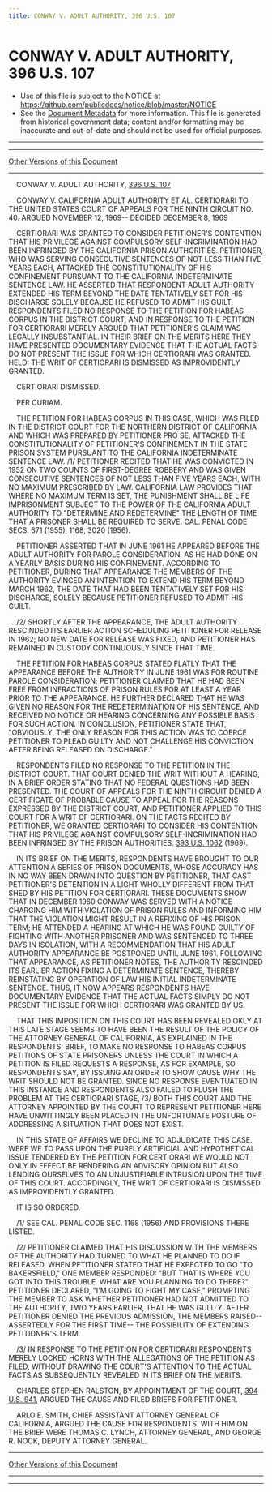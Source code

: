```yaml
---
title: CONWAY V. ADULT AUTHORITY, 396 U.S. 107
---
```


# CONWAY V. ADULT AUTHORITY, 396 U.S. 107

* Use of this file is subject to the NOTICE at https://github.com/publicdocs/notice/blob/master/NOTICE
* See the [Document Metadata](../../../index.md) for more information.
  This file is generated from historical government data; content and/or formatting may be inaccurate and out-of-date and should not be used for official purposes.

----------
----------

[Other Versions of this Document](https://publicdocs.github.io/go/links?ns=uslm-x&ref=%2Fus%2Fcourts%2Fscotus%2FusReporter%2F396%2F107)

----------

    CONWAY V. ADULT AUTHORITY, [396 U.S. 107][/us/courts/scotus/usReporter/396/107]

    CONWAY V. CALIFORNIA ADULT AUTHORITY ET AL. CERTIORARI TO THE UNITED STATES COURT OF APPEALS FOR THE NINTH CIRCUIT NO. 40.  ARGUED NOVEMBER 12, 1969-- DECIDED DECEMBER 8, 1969

    CERTIORARI WAS GRANTED TO CONSIDER PETITIONER'S CONTENTION THAT HIS PRIVILEGE AGAINST COMPULSORY SELF-INCRIMINATION HAD BEEN INFRINGED BY THE CALIFORNIA PRISON AUTHORITIES.  PETITIONER, WHO WAS SERVING CONSECUTIVE SENTENCES OF NOT LESS THAN FIVE YEARS EACH, ATTACKED THE CONSTITUTIONALITY OF HIS CONFINEMENT PURSUANT TO THE CALIFORNIA INDETERMINATE SENTENCE LAW.  HE ASSERTED THAT RESPONDENT ADULT AUTHORITY EXTENDED HIS TERM BEYOND THE DATE TENTATIVELY SET FOR HIS DISCHARGE SOLELY BECAUSE HE REFUSED TO ADMIT HIS GUILT.  RESPONDENTS FILED NO RESPONSE TO THE PETITION FOR HABEAS CORPUS IN THE DISTRICT COURT, AND IN RESPONSE TO THE PETITION FOR CERTIORARI MERELY ARGUED THAT PETITIONER'S CLAIM WAS LEGALLY INSUBSTANTIAL.  IN THEIR BRIEF ON THE MERITS HERE THEY HAVE PRESENTED DOCUMENTARY EVIDENCE THAT THE ACTUAL FACTS DO NOT PRESENT THE ISSUE FOR WHICH CERTIORARI WAS GRANTED.  HELD:  THE WRIT OF CERTIORARI IS DISMISSED AS IMPROVIDENTLY GRANTED.

    CERTIORARI DISMISSED.

    PER CURIAM.

    THE PETITION FOR HABEAS CORPUS IN THIS CASE, WHICH WAS FILED IN THE DISTRICT COURT FOR THE NORTHERN DISTRICT OF CALIFORNIA AND WHICH WAS PREPARED BY PETITIONER PRO SE, ATTACKED THE CONSTITUTIONALITY OF PETITIONER'S CONFINEMENT IN THE STATE PRISON SYSTEM PURSUANT TO THE CALIFORNIA INDETERMINATE SENTENCE LAW.  /1/  PETITIONER RECITED THAT HE WAS CONVICTED IN 1952 ON TWO COUNTS OF FIRST-DEGREE ROBBERY AND WAS GIVEN CONSECUTIVE SENTENCES OF NOT LESS THAN FIVE YEARS EACH, WITH NO MAXIMUM PRESCRIBED BY LAW.  CALIFORNIA LAW PROVIDES THAT WHERE NO MAXIMUM TERM IS SET, THE PUNISHMENT SHALL BE LIFE IMPRISONMENT SUBJECT TO THE POWER OF THE CALIFORNIA ADULT AUTHORITY TO "DETERMINE AND REDETERMINE" THE LENGTH OF TIME THAT A PRISONER SHALL BE REQUIRED TO SERVE.  CAL. PENAL CODE SECS. 671 (1955), 1168, 3020 (1956).

    PETITIONER ASSERTED THAT IN JUNE 1961 HE APPEARED BEFORE THE ADULT AUTHORITY FOR PAROLE CONSIDERATION, AS HE HAD DONE ON A YEARLY BASIS DURING HIS CONFINEMENT.  ACCORDING TO PETITIONER, DURING THAT APPEARANCE THE MEMBERS OF THE AUTHORITY EVINCED AN INTENTION TO EXTEND HIS TERM BEYOND MARCH 1962, THE DATE THAT HAD BEEN TENTATIVELY SET FOR HIS DISCHARGE, SOLELY BECAUSE PETITIONER REFUSED TO ADMIT HIS GUILT.

    /2/  SHORTLY AFTER THE APPEARANCE, THE ADULT AUTHORITY RESCINDED ITS EARLIER ACTION SCHEDULING PETITIONER FOR RELEASE IN 1962; NO NEW DATE FOR RELEASE WAS FIXED, AND PETITIONER HAS REMAINED IN CUSTODY CONTINUOUSLY SINCE THAT TIME.

    THE PETITION FOR HABEAS CORPUS STATED FLATLY THAT THE APPEARANCE BEFORE THE AUTHORITY IN JUNE 1961 WAS FOR ROUTINE PAROLE CONSIDERATION; PETITIONER CLAIMED THAT HE HAD BEEN FREE FROM INFRACTIONS OF PRISON RULES FOR AT LEAST A YEAR PRIOR TO THE APPEARANCE.  HE FURTHER DECLARED THAT HE WAS GIVEN NO REASON FOR THE REDETERMINATION OF HIS SENTENCE, AND RECEIVED NO NOTICE OR HEARING CONCERNING ANY POSSIBLE BASIS FOR SUCH ACTION.  IN CONCLUSION, PETITIONER STATE THAT, "OBVIOUSLY, THE ONLY REASON FOR THIS ACTION WAS TO COERCE PETITIONER TO PLEAD GUILTY AND NOT CHALLENGE HIS CONVICTION AFTER BEING RELEASED ON DISCHARGE."

    RESPONDENTS FILED NO RESPONSE TO THE PETITION IN THE DISTRICT COURT.  THAT COURT DENIED THE WRIT WITHOUT A HEARING, IN A BRIEF ORDER STATING THAT NO FEDERAL QUESTIONS HAD BEEN PRESENTED.  THE COURT OF APPEALS FOR THE NINTH CIRCUIT DENIED A CERTIFICATE OF PROBABLE CAUSE TO APPEAL FOR THE REASONS EXPRESSED BY THE DISTRICT COURT, AND PETITIONER APPLIED TO THIS COURT FOR A WRIT OF CERTIORARI.  ON THE FACTS RECITED BY PETITIONER, WE GRANTED CERTIORARI TO CONSIDER HIS CONTENTION THAT HIS PRIVILEGE AGAINST COMPULSORY SELF-INCRIMINATION HAD BEEN INFRINGED BY THE PRISON AUTHORITIES.  [393 U.S. 1062][/us/courts/scotus/usReporter/393/1062] (1969).

    IN ITS BRIEF ON THE MERITS, RESPONDENTS HAVE BROUGHT TO OUR ATTENTION A SERIES OF PRISON DOCUMENTS, WHOSE ACCURACY HAS IN NO WAY BEEN DRAWN INTO QUESTION BY PETITIONER, THAT CAST PETITIONER'S DETENTION IN A LIGHT WHOLLY DIFFERENT FROM THAT SHED BY HIS PETITION FOR CERTIORARI.  THESE DOCUMENTS SHOW THAT IN DECEMBER 1960 CONWAY WAS SERVED WITH A NOTICE CHARGING HIM WITH VIOLATION OF PRISON RULES AND INFORMING HIM THAT THE VIOLATION MIGHT RESULT IN A REFIXING OF HIS PRISON TERM; HE ATTENDED A HEARING AT WHICH HE WAS FOUND GUILTY OF FIGHTING WITH ANOTHER PRISONER AND WAS SENTENCED TO THREE DAYS IN ISOLATION, WITH A RECOMMENDATION THAT HIS ADULT AUTHORITY APPEARANCE BE POSTPONED UNTIL JUNE 1961.  FOLLOWING THAT APPEARANCE, AS PETITIONER NOTES, THE AUTHORITY RESCINDED ITS EARLIER ACTION FIXING A DETERMINATE SENTENCE, THEREBY REINSTATING BY OPERATION OF LAW HIS INITIAL INDETERMINATE SENTENCE.  THUS, IT NOW APPEARS RESPONDENTS HAVE DOCUMENTARY EVIDENCE THAT THE ACTUAL FACTS SIMPLY DO NOT PRESENT THE ISSUE FOR WHICH CERTIORARI WAS GRANTED BY US.

    THAT THIS IMPOSITION ON THIS COURT HAS BEEN REVEALED OKLY AT THIS LATE STAGE SEEMS TO HAVE BEEN THE RESULT OF THE POLICY OF THE ATTORNEY GENERAL OF CALIFORNIA, AS EXPLAINED IN THE RESPONDENTS' BRIEF, TO MAKE NO RESPONSE TO HABEAS CORPUS PETITIONS OF STATE PRISONERS UNLESS THE COURT IN WHICH A PETITION IS FILED REQUESTS A RESPONSE, AS FOR EXAMPLE, SO RESPONDENTS SAY, BY ISSUING AN ORDER TO SHOW CAUSE WHY THE WRIT SHOULD NOT BE GRANTED.  SINCE NO RESPONSE EVENTUATED IN THIS INSTANCE AND RESPONDENTS ALSO FAILED TO FLUSH THE PROBLEM AT THE CERTIORARI STAGE, /3/  BOTH THIS COURT AND THE ATTORNEY APPOINTED BY THE COURT TO REPRESENT PETITIONER HERE HAVE UNWITTINGLY BEEN PLACED IN THE UNFORTUNATE POSTURE OF ADDRESSING A SITUATION THAT DOES NOT EXIST.

    IN THIS STATE OF AFFAIRS WE DECLINE TO ADJUDICATE THIS CASE.  WERE WE TO PASS UPON THE PURELY ARTIFICIAL AND HYPOTHETICAL ISSUE TENDERED BY THE PETITION FOR CERTIORARI WE WOULD NOT ONLY IN EFFECT BE RENDERING AN ADVISORY OPINION BUT ALSO LENDING OURSELVES TO AN UNJUSTIFIABLE INTRUSION UPON THE TIME OF THIS COURT.  ACCORDINGLY, THE WRIT OF CERTIORARI IS DISMISSED AS IMPROVIDENTLY GRANTED.

    IT IS SO ORDERED.

    /1/  SEE CAL. PENAL CODE SEC. 1168 (1956) AND PROVISIONS THERE LISTED.

    /2/  PETITIONER CLAIMED THAT HIS DISCUSSION WITH THE MEMBERS OF THE AUTHORITY HAD TURNED TO WHAT HE PLANNED TO DO IF RELEASED.  WHEN PETITIONER STATED THAT HE EXPECTED TO GO "TO BAKERSFIELD," ONE MEMBER RESPONDED:  "BUT THAT IS WHERE YOU GOT INTO THIS TROUBLE.  WHAT ARE YOU PLANNING TO DO THERE?"  PETITIONER DECLARED, "I'M GOING TO FIGHT MY CASE," PROMPTING THE MEMBER TO ASK WHETHER PETITIONER HAD NOT ADMITTED TO THE AUTHORITY, TWO YEARS EARLIER, THAT HE WAS GULITY.  AFTER PETITIONER DENIED THE PREVIOUS ADMISSION, THE MEMBERS RAISED-- ASSERTEDLY FOR THE FIRST TIME-- THE POSSIBILITY OF EXTENDING PETITIONER'S TERM.

    /3/  IN RESPONSE TO THE PETITION FOR CERTIORARI RESPONDENTS MERELY LOCKED HORNS WITH THE ALLEGATIONS OF THE PETITION AS FILED, WITHOUT DRAWING THE COURT'S ATTENTION TO THE ACTUAL FACTS AS SUBSEQUENTLY REVEALED IN ITS BRIEF ON THE MERITS.

    CHARLES STEPHEN RALSTON, BY APPOINTMENT OF THE COURT, [394 U.S. 941][/us/courts/scotus/usReporter/394/941], ARGUED THE CAUSE AND FILED BRIEFS FOR PETITIONER.

    ARLO E. SMITH, CHIEF ASSISTANT ATTORNEY GENERAL OF CALIFORNIA, ARGUED THE CAUSE FOR RESPONDENTS.  WITH HIM ON THE BRIEF WERE THOMAS C. LYNCH, ATTORNEY GENERAL, AND GEORGE R. NOCK, DEPUTY ATTORNEY GENERAL.

----------

[Other Versions of this Document](https://publicdocs.github.io/go/links?ns=uslm-x&ref=%2Fus%2Fcourts%2Fscotus%2FusReporter%2F396%2F107)

----------
----------

[/us/courts/scotus/usReporter/396/107]: https://publicdocs.github.io/go/links?ns=uslm-x&ref=%2Fus%2Fcourts%2Fscotus%2FusReporter%2F396%2F107
[/us/courts/scotus/usReporter/393/1062]: https://publicdocs.github.io/go/links?ns=uslm-x&ref=%2Fus%2Fcourts%2Fscotus%2FusReporter%2F393%2F1062
[/us/courts/scotus/usReporter/394/941]: https://publicdocs.github.io/go/links?ns=uslm-x&ref=%2Fus%2Fcourts%2Fscotus%2FusReporter%2F394%2F941


